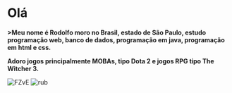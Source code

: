 #  Olá
**>Meu nome é Rodolfo moro no Brasil, estado de São Paulo, estudo programação web, banco de dados, programação em java, programação em html e css.**

**Adoro jogos principalmente MOBAs, tipo Dota 2 e jogos RPG tipo The Witcher 3.**

![FZvE](https://user-images.githubusercontent.com/105561874/191003711-c999ca37-643b-4138-8994-a8d1cc5aa356.gif)
![rub](https://user-images.githubusercontent.com/105561874/191004156-d6b1d7d9-c3a0-4571-9e5a-8da2d0c302d1.gif)

